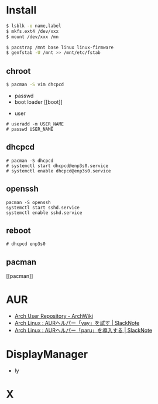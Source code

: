 # Install

```sh
$ lsblk -o name,label
$ mkfs.ext4 /dev/xxx
$ mount /dev/xxx /mn

$ pacstrap /mnt base linux linux-firmware
$ genfstab -U /mnt >> /mnt/etc/fstab
```

## chroot

```sh
$ pacman -S vim dhcpcd
```

- passwd
- boot loader [[boot]]

* user

```
# useradd -m USER_NAME
# passwd USER_NAME
```

## dhcpcd

```
# pacman -S dhcpcd
# systemctl start dhcpcd@enp3s0.service
# systemctl enable dhcpcd@enp3s0.service
```

## openssh

```
pacman -S openssh
systemctl start sshd.service
systemctl enable sshd.service
```

## reboot

```
# dhcpcd enp3s0
```

## pacman

[[pacman]]

# AUR

- [Arch User Repository - ArchWiki](https://wiki.archlinux.jp/index.php/Arch_User_Repository)
- [Arch Linux : AURヘルパー「yay」を試す | SlackNote](https://slacknotebook.com/testing-out-arch-linux-aur-helper-yay/)
- [Arch Linux : AURヘルパー「paru」を導入する | SlackNote](https://slacknotebook.com/arch-linux-aur-helper-paru/)

# DisplayManager

- ly

# X
